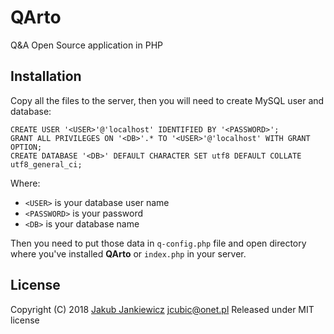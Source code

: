 # QArto
Q&amp;A Open Source application in PHP


## Installation

Copy all the files to the server, then you will need to create MySQL user and database:

```
CREATE USER '<USER>'@'localhost' IDENTIFIED BY '<PASSWORD>';
GRANT ALL PRIVILEGES ON '<DB>'.* TO '<USER>'@'localhost' WITH GRANT OPTION;
CREATE DATABASE '<DB>' DEFAULT CHARACTER SET utf8 DEFAULT COLLATE utf8_general_ci;

```

Where:

* `<USER>` is your database user name
* `<PASSWORD>` is your password
* `<DB>` is your database name

Then you need to put those data in `q-config.php` file and open directory where you've installed **QArto**
or `index.php` in your server.


## License

Copyright (C) 2018 [Jakub Jankiewicz](https://jcubic.pl) <jcubic@onet.pl>
Released under MIT license
